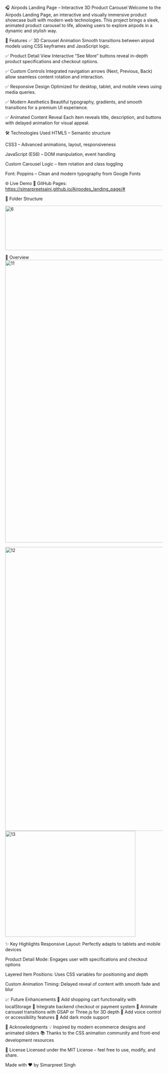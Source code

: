 🎧 Airpods Landing Page – Interactive 3D Product Carousel
Welcome to the Airpods Landing Page, an interactive and visually immersive product showcase built with modern web technologies. This project brings a sleek, animated product carousel to life, allowing users to explore airpods in a dynamic and stylish way.

🚀 Features
✅ 3D Carousel Animation
Smooth transitions between airpod models using CSS keyframes and JavaScript logic.

✅ Product Detail View
Interactive “See More” buttons reveal in-depth product specifications and checkout options.

✅ Custom Controls
Integrated navigation arrows (Next, Previous, Back) allow seamless content rotation and interaction.

✅ Responsive Design
Optimized for desktop, tablet, and mobile views using media queries.

✅ Modern Aesthetics
Beautiful typography, gradients, and smooth transitions for a premium UI experience.

✅ Animated Content Reveal
Each item reveals title, description, and buttons with delayed animation for visual appeal.

🛠️ Technologies Used
HTML5 – Semantic structure

CSS3 – Advanced animations, layout, responsiveness

JavaScript (ES6) – DOM manipulation, event handling

Custom Carousel Logic – Item rotation and class toggling

Font: Poppins – Clean and modern typography from Google Fonts

🌐 Live Demo
🔗 GitHub Pages: https://simarpreetsaini.github.io/Airpodes_landing_page/#

📁 Folder Structure

<img width="901" height="142" alt="6" src="https://github.com/user-attachments/assets/37e8330a-ce7c-4c55-b48a-b71998e3f5d8" />



📸 Overview
<img width="1881" height="902" alt="11" src="https://github.com/user-attachments/assets/3c22ddea-cd82-4a23-a9e5-67fa2ca083c4" />

<img width="1882" height="906" alt="12" src="https://github.com/user-attachments/assets/183f3be0-fcbc-41fe-8a1c-5aaec42f84f2" />

<img width="416" height="338" alt="13" src="https://github.com/user-attachments/assets/8261557a-b7fa-45bf-9673-e444b1291488" />



✨ Key Highlights
Responsive Layout: Perfectly adapts to tablets and mobile devices

Product Detail Mode: Engages user with specifications and checkout options

Layered Item Positions: Uses CSS variables for positioning and depth

Custom Animation Timing: Delayed reveal of content with smooth fade and blur

📈 Future Enhancements
🔧 Add shopping cart functionality with localStorage
🔧 Integrate backend checkout or payment system
🔧 Animate carousel transitions with GSAP or Three.js for 3D depth
🔧 Add voice control or accessibility features
🔧 Add dark mode support

🙌 Acknowledgments
💡 Inspired by modern ecommerce designs and animated sliders
📚 Thanks to the CSS animation community and front-end development resources

📜 License
Licensed under the MIT License – feel free to use, modify, and share.

Made with ❤️ by Simarpreet Singh
